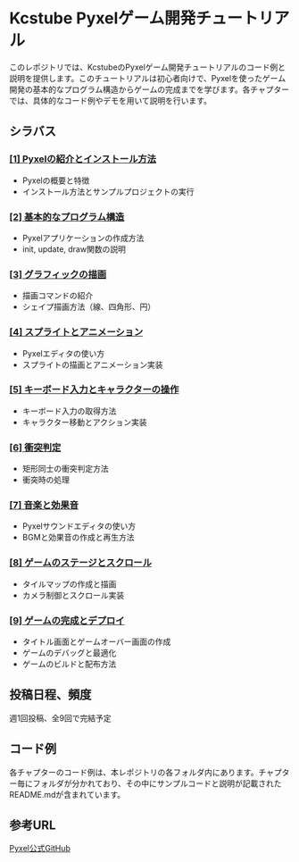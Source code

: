 # Kcstube Pyxelゲーム開発チュートリアル

このレポジトリでは、KcstubeのPyxelゲーム開発チュートリアルのコード例と説明を提供します。このチュートリアルは初心者向けで、Pyxelを使ったゲーム開発の基本的なプログラム構造からゲームの完成までを学びます。各チャプターでは、具体的なコード例やデモを用いて説明を行います。

## シラバス

### [[1] Pyxelの紹介とインストール方法](https://github.com/yasufumi-nakata/pyxel-tutorial/blob/main/chapter1)
- Pyxelの概要と特徴
- インストール方法とサンプルプロジェクトの実行

### [[2] 基本的なプログラム構造](https://github.com/yasufumi-nakata/pyxel-tutorial/blob/main/chapter2)
- Pyxelアプリケーションの作成方法
- init, update, draw関数の説明

### [[3] グラフィックの描画](https://github.com/yasufumi-nakata/pyxel-tutorial/blob/main/chapter3)
- 描画コマンドの紹介
- シェイプ描画方法（線、四角形、円）

### [[4] スプライトとアニメーション](https://github.com/yasufumi-nakata/pyxel-tutorial/blob/main/chapter4)
- Pyxelエディタの使い方
- スプライトの描画とアニメーション実装

### [[5] キーボード入力とキャラクターの操作](https://github.com/yasufumi-nakata/pyxel-tutorial/blob/main/chapter5)
- キーボード入力の取得方法
- キャラクター移動とアクション実装

### [[6] 衝突判定](https://github.com/yasufumi-nakata/pyxel-tutorial/blob/main/chapter6)
- 矩形同士の衝突判定方法
- 衝突時の処理

### [[7] 音楽と効果音](https://github.com/yasufumi-nakata/pyxel-tutorial/blob/main/chapter7)
- Pyxelサウンドエディタの使い方
- BGMと効果音の作成と再生方法

### [[8] ゲームのステージとスクロール](https://github.com/yasufumi-nakata/pyxel-tutorial/blob/main/chapter8)
- タイルマップの作成と描画
- カメラ制御とスクロール実装

### [[9] ゲームの完成とデプロイ](https://github.com/yasufumi-nakata/pyxel-tutorial/blob/main/chapter9)
- タイトル画面とゲームオーバー画面の作成
- ゲームのデバッグと最適化
- ゲームのビルドと配布方法

## 投稿日程、頻度
週1回投稿、全9回で完結予定

## コード例

各チャプターのコード例は、本レポジトリの各フォルダ内にあります。チャプター毎にフォルダが分かれており、その中にサンプルコードと説明が記載されたREADME.mdが含まれています。

## 参考URL
[Pyxel公式GitHub](https://github.com/kitao/pyxel)